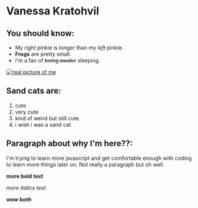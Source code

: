 # Vanessa Kratohvil

## You should know:

- My _right_ pinkie is longer than my _left_ pinkie. 
- **Frogs** are pretty small.
- I'm a fan of ~~being awake~~ sleeping. 


[![real picture of me](https://thumbs-prod.si-cdn.com/9ftF7KGKSn4s4FRYOeCMuhVJiSA=/fit-in/1072x0/https://public-media.si-cdn.com/filer/18/1d/181d01e1-d0e8-47f7-bbf6-2651f6cd27b9/sand_cat_2.jpg)](https://www.linkedin.com/in/vanessa-kratohvil-75aa31190/)

## Sand cats are:
1. cute
2. very cute
3. kind of weird but still cute
4. i wish i was a sand cat

## Paragraph about why I'm here??:

I'm trying to learn more javascript and get comfortable enough with coding to learn more things later on. Not really a paragraph but oh well.



**more bold text**

_more italics text_

**_wow both_**